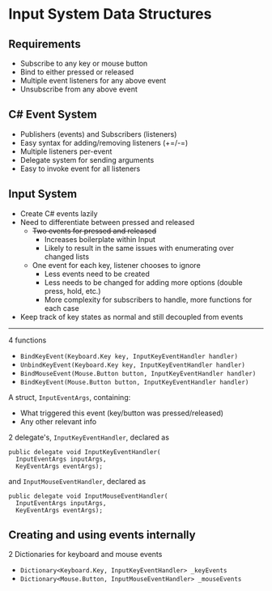 # Input System Data Structures

## Requirements

- Subscribe to any key or mouse button
- Bind to either pressed or released
- Multiple event listeners for any above event
- Unsubscribe from any above event

## C# Event System

- Publishers (events) and Subscribers (listeners)
- Easy syntax for adding/removing listeners (+=/-=)
- Multiple listeners per-event
- Delegate system for sending arguments
- Easy to invoke event for all listeners

## Input System

- Create C# events lazily
- Need to differentiate between pressed and released
  - ~~Two events for pressed and released~~
    - Increases boilerplate within Input
    - Likely to result in the same issues with enumerating over changed lists
  - One event for each key, listener chooses to ignore
    - Less events need to be created
    - Less needs to be changed for adding more options (double press, hold, etc.)
    - More complexity for subscribers to handle, more functions for each case
- Keep track of key states as normal and still decoupled from events

---

4 functions

- `BindKeyEvent(Keyboard.Key key, InputKeyEventHandler handler)`
- `UnbindKeyEvent(Keyboard.Key key, InputKeyEventHandler handler)`
- `BindMouseEvent(Mouse.Button button, InputKeyEventHandler handler)`
- `BindKeyEvent(Mouse.Button button, InputKeyEventHandler handler)`

A struct, `InputEventArgs`, containing:

- What triggered this event (key/button was pressed/released)
- Any other relevant info

2 delegate's, `InputKeyEventHandler`, declared as

```
public delegate void InputKeyEventHandler(
  InputEventArgs inputArgs,
  KeyEventArgs eventArgs);
```

and `InputMouseEventHandler`, declared as

```
public delegate void InputMouseEventHandler(
  InputEventArgs inputArgs,
  KeyEventArgs eventArgs);
```

## Creating and using events internally

2 Dictionaries for keyboard and mouse events

- `Dictionary<Keyboard.Key, InputKeyEventHandler> _keyEvents`
- `Dictionary<Mouse.Button, InputMouseEventHandler> _mouseEvents`
